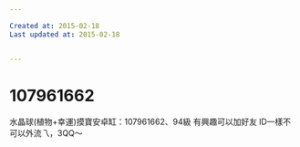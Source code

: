 ```yaml
---

Created at: 2015-02-18
Last updated at: 2015-02-18


---
```


# 107961662


水晶球(植物+幸運)摸寶安卓缸：107961662、94級
有興趣可以加好友
lD一樣不可以外流乁，3QQ～

